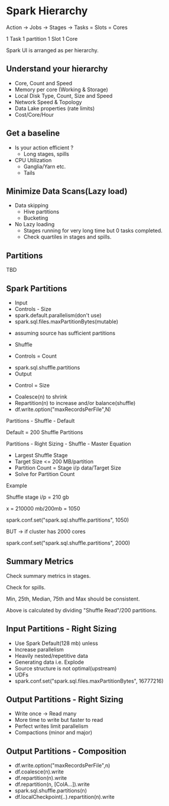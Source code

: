 # Spark Hierarchy

Action -> Jobs -> Stages -> Tasks = Slots = Cores

1 Task 1 partition 1 Slot 1 Core

Spark UI is arranged as per hierarchy.

## Understand your hierarchy

* Core, Count and Speed
* Memory per core (Working & Storage)
* Local Disk Type, Count, Size and Speed
* Network Speed & Topology
* Data Lake properties (rate limits)
* Cost/Core/Hour

## Get a baseline

* Is your action efficient ?
  * Long stages, spills 
* CPU Utilization
  * Ganglia/Yarn etc.
  * Tails
  
## Minimize Data Scans(Lazy load)

* Data skipping
  * Hive partitions
  * Bucketing
* No Lazy loading
  * Stages running for very long time but 0 tasks completed.
  * Check quartiles in stages and spills.

## Partitions 

TBD
 
## Spark Partitions
 
* Input
 * Controls - Size
  * spark.default.parallelism(don't use)
  * spark.sql.files.maxPartitionBytes(mutable)
   - assuming source has sufficient partitions
* Shuffle
 - Controls = Count
  * spark.sql.shuffle.partitions
* Output
 - Control = Size
  * Coalesce(n) to shrink
  * Repartition(n) to increase and/or balance(shuffle)
  * df.write.option("maxRecordsPerFile",N)

Partitions - Shuffle - Default

Default = 200 Shuffle Partitions

Partitions - Right Sizing - Shuffle - Master Equation

* Largest Shuffle Stage
 * Target Size <= 200 MB/partition
 * Partition Count = Stage i/p data/Target Size
  * Solve for Partition Count

Example

Shuffle stage i/p = 210 gb

x = 210000 mb/200mb = 1050

spark.conf.set("spark.sql.shuffle.partitions", 1050)

BUT -> if cluster has 2000 cores

spark.conf.set("spark.sql.shuffle.partitions", 2000)


## Summary Metrics

Check summary metrics in stages.

Check for spills. 

Min, 25th, Median, 75th and Max should be consistent. 

Above is calculated by dividing "Shuffle Read"/200 partitions.

## Input Partitions - Right Sizing

* Use Spark Default(128 mb) unless
 * Increase parallelism
 * Heavily nested/repetitive data
 * Generating data i.e. Explode
 * Source structure is not optimal(upstream)
 * UDFs
 * spark.conf.set("spark.sql.files.maxPartitionBytes", 16777216)
 
## Output Partitions - Right Sizing

* Write once -> Read many
 * More time to write but faster to read
* Perfect writes limit parallelism
 * Compactions (minor and major)

## Output Partitions - Composition

* df.write.option("maxRecordsPerFile",n)
* df.coalesce(n).write
* df.repartition(n).write
* df.repartition(n, [ColA...]).write
* spark.sql.shuffle.partitions(n)
* df.localCheckpoint(..).repartition(n).write
